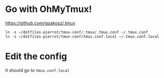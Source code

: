 # Go with OhMyTmux!

https://github.com/gpakosz/.tmux

```
ln -s ~/dotfiles-pierrot/tmux-conf/.tmux/.tmux.conf ~/.tmux.conf
ln -s ~/dotfiles-pierrot/tmux-conf/tmux.conf.local ~/.tmux.conf.local
```

# Edit the config

It should go to `tmux.conf.local`
